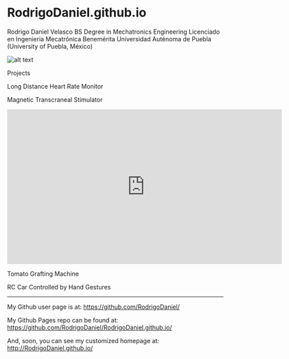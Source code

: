 RodrigoDaniel.github.io
=======================

Rodrigo Daniel Velasco
BS Degree in Mechatronics Engineering 
Licenciado en Ingenieria Mecatrónica
Benemérita Universidad Auténoma de Puebla (University of Puebla, México)

![alt text](http://i.imgur.com/2i35DTo.jpg)

Projects

Long Distance Heart Rate Monitor

Magnetic Transcraneal Stimulator

<iframe width="640" height="360" src="https://www.youtube.com/watch?v=sRd3RhHPLTs" frameborder="0" allowfullscreen></iframe>

Tomato Grafting Machine

RC Car Controlled by Hand Gestures



_____________________________________________________________
My Github user page is at: 
https://github.com/RodrigoDaniel/

My Github Pages repo can be found at:  
https://github.com/RodrigoDaniel/RodrigoDaniel.github.io/

And, soon, you can see my customized homepage at:
http://RodrigoDaniel.github.io/
